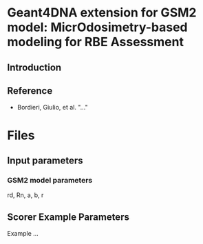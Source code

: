 # Geant4DNA extension for GSM2 model: MicrOdosimetry-based modeling for RBE Assessment

## Introduction


## Reference
- Bordieri, Giulio, et al. "..."

# Files


## Input parameters
 
### GSM2 model parameters
rd, Rn, a, b, r

## Scorer Example Parameters
Example ...

